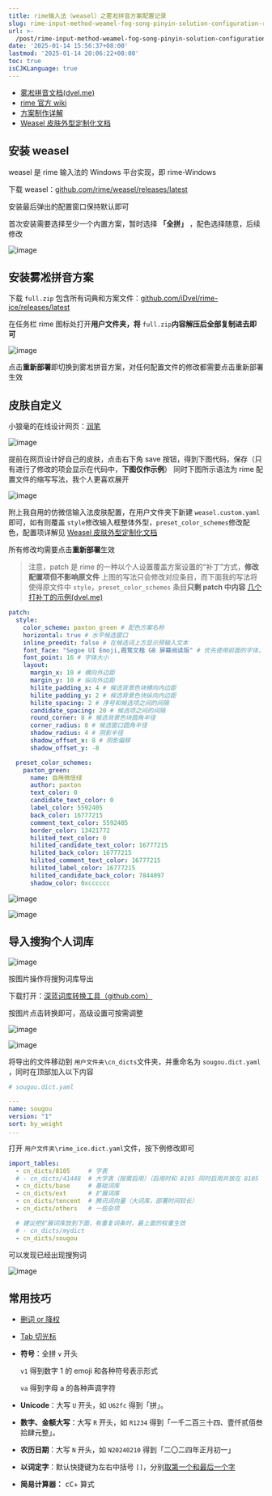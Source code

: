 ```yaml
---
title: rime输入法（weasel）之雾凇拼音方案配置记录
slug: rime-input-method-weamel-fog-song-pinyin-solution-configuration-record-1bt25t
url: >-
  /post/rime-input-method-weamel-fog-song-pinyin-solution-configuration-record-1bt25t.html
date: '2025-01-14 15:56:37+08:00'
lastmod: '2025-01-14 20:06:22+08:00'
toc: true
isCJKLanguage: true
---
```






* [雾凇拼音文档(dvel.me)](https://dvel.me/posts/rime-ice)
* [rime 官方 wiki](https://github.com/rime/home/wiki)
* [方案制作详解](https://github.com/LEOYoon-Tsaw/Rime_collections/blob/master/Rime_description.md)
* [Weasel 皮肤外型定制化文档](https://github.com/rime/weasel/wiki/Weasel-%E5%AE%9A%E5%88%B6%E5%8C%96)

## 安装 weasel

weasel 是 rime 输入法的 Windows 平台实现，即 rime-Windows

下载 weasel：[github.com/rime/weasel/releases/latest](https://github.com/rime/weasel/releases/latest)

安装最后弹出的配置窗口保持默认即可

首次安装需要选择至少一个内置方案，暂时选择 **「全拼」** ，配色选择随意，后续修改

​![image](assets/image-20250114164724-3rixg7z.png)​

## 安装雾凇拼音方案

下载 `full.zip` ​包含所有词典和方案文件：[github.com/iDvel/rime-ice/releases/latest](https://github.com/iDvel/rime-ice/releases/latest)

在任务栏 rime 图标处打开**用户文件夹，将** `full.zip`​**内容解压后全部复制进去即可**

​![image](https://image-host-pkj.oss-cn-guangzhou.aliyuncs.com/202501141659137.png)​

点击**重新部署**即切换到雾凇拼音方案，<span data-type="text" id="" style="color: var(--b3-font-color13);">对任何配置文件的修改都需要点击重新部署生效</span>

## 皮肤自定义

小狼毫的在线设计网页：[润笔](https://pdog18.github.io/rime-soak/#/theme)

​![image](https://image-host-pkj.oss-cn-guangzhou.aliyuncs.com/202501141715391.png)​

提前在网页设计好自己的皮肤，点击右下角 save 按钮，得到下图代码，保存（只有进行了修改的项会显示在代码中，**下图仅作示例**）
同时下图所示语法为 rime 配置文件的缩写写法，我个人更喜欢展开

​![image](https://image-host-pkj.oss-cn-guangzhou.aliyuncs.com/202501141713725.png)​

附上我自用的仿微信输入法皮肤配置，在用户文件夹下新建 `weasel.custom.yaml` ​即可，如有则覆盖
​`style` ​修改输入框整体外型，`preset_color_schemes` ​修改配色，配置项详解见 [Weasel 皮肤外型定制化文档](https://github.com/rime/weasel/wiki/Weasel-%E5%AE%9A%E5%88%B6%E5%8C%96)

所有修改均需要点击**重新部署**生效

> 注意，patch 是 rime 的一种以个人设置覆盖方案设置的“补丁”方式，**修改配置项但不影响原文件**
> 上图的写法只会修改对应条目，而下面我的写法将使得原文件中 `style`​，`preset_color_schemes` ​条目**只剩 patch 中内容**
> [几个打补丁的示例(dvel.me)](https://dvel.me/posts/rime-ice/#%E5%87%A0%E4%B8%AA%E6%89%93%E8%A1%A5%E4%B8%81%E7%9A%84%E7%A4%BA%E4%BE%8B)

```yaml
patch:
  style:
    color_scheme: paxton_green # 配色方案名称
    horizontal: true # 水平候选窗口
    inline_preedit: false # 在候选词上方显示预输入文本
    font_face: "Segoe UI Emoji,霞鹜文楷 GB 屏幕阅读版" # 优先使用前面的字体，缺字时使用后面的字体
    font_point: 16 # 字体大小
    layout:
      margin_x: 10 # 横向外边距
      margin_y: 10 # 纵向外边距
      hilite_padding_x: 4 # 候选背景色块横向内边距
      hilite_padding_y: 2 # 候选背景色块纵向内边距
      hilite_spacing: 2 # 序号和候选项之间的间隔
      candidate_spacing: 20 # 候选项之间的间隔
      round_corner: 8 # 候选背景色块圆角半径
      corner_radius: 8 # 候选窗口圆角半径
      shadow_radius: 4 # 阴影半径
      shadow_offset_x: 8 # 阴影偏移
      shadow_offset_y: -8

  preset_color_schemes:
    paxton_green:
      name: 自用微信绿
      author: paxton
      text_color: 0
      candidate_text_color: 0
      label_color: 5592405
      back_color: 16777215
      comment_text_color: 5592405
      border_color: 13421772
      hilited_text_color: 0
      hilited_candidate_text_color: 16777215
      hilited_back_color: 16777215
      hilited_comment_text_color: 16777215
      hilited_label_color: 16777215
      hilited_candidate_back_color: 7844097
      shadow_color: 0xcccccc
```

​![image](https://image-host-pkj.oss-cn-guangzhou.aliyuncs.com/202501141758428.png "自用绿效果参考")​

​![image](assets/image-20250114181211-d9n70ey.png "皮肤配色对应配置项")​

## 导入搜狗个人词库

​![image](assets/image-20250114185630-gceqqv0.png)​

按图片操作将搜狗词库导出

下载打开：[深蓝词库转换工具（github.com）](https://github.com/studyzy/imewlconverter/releases/latest)

按图片点击转换即可，高级设置可按需调整

​![image](https://image-host-pkj.oss-cn-guangzhou.aliyuncs.com/202501141905551.png)​

​![image](https://image-host-pkj.oss-cn-guangzhou.aliyuncs.com/202501141906915.png)​

将导出的文件移动到 `用户文件夹\cn_dicts` ​文件夹，并重命名为 `sougou.dict.yaml`​，同时在顶部加入以下内容

```yaml
# sougou.dict.yaml

---
name: sougou
version: "1"
sort: by_weight
...
```

打开 `用户文件夹\rime_ice.dict.yaml` ​文件，按下例修改即可

```yaml
import_tables:
  - cn_dicts/8105     # 字表
  # - cn_dicts/41448  # 大字表（按需启用）（启用时和 8105 同时启用并放在 8105 下面）
  - cn_dicts/base     # 基础词库
  - cn_dicts/ext      # 扩展词库
  - cn_dicts/tencent  # 腾讯词向量（大词库，部署时间较长）
  - cn_dicts/others   # 一些杂项

  # 建议把扩展词库放到下面，有重复词条时，最上面的权重生效
  # - cn_dicts/mydict
  - cn_dicts/sougou
```

可以发现已经出现搜狗词

​![image](https://image-host-pkj.oss-cn-guangzhou.aliyuncs.com/202501141926168.png)​

## 常用技巧

* [删词 or 降权](https://dvel.me/posts/rime-ice/#%e5%88%a0%e8%af%8d-or-%e9%99%8d%e6%9d%83)
* [Tab 切光标](https://dvel.me/posts/rime-ice/#tab-%e5%88%87%e5%85%89%e6%a0%87)
* **符号**：全拼 `v`​ 开头

  ​`v1`​ 得到数字 1 的 emoji 和各种符号表示形式

  ​`va` ​得到字母 a 的各种声调字符
* **Unicode**：大写 `U`​ 开头，如 `U62fc`​ 得到「拼」。
* **数字、金额大写**：大写 `R`​ 开头，如 `R1234`​ 得到「一千二百三十四、壹仟贰佰叁拾肆元整」。
* **农历日期**：大写 `N`​ 开头，如 `N20240210`​ 得到「二〇二四年正月初一」
* **以词定字**：默认快捷键为左右中括号 `[`​ `]`​，分别<u>取第一个和最后一个字</u>
* **简易计算器：**  <kbd>cC</kbd>​+ 算式
